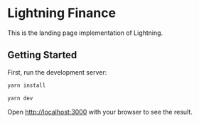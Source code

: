 # Lightning Finance
This is the landing page implementation of Lightning.

## Getting Started

First, run the development server:

```bash
yarn install
```

```bash
yarn dev
```

Open [http://localhost:3000](http://localhost:3000) with your browser to see the result.
